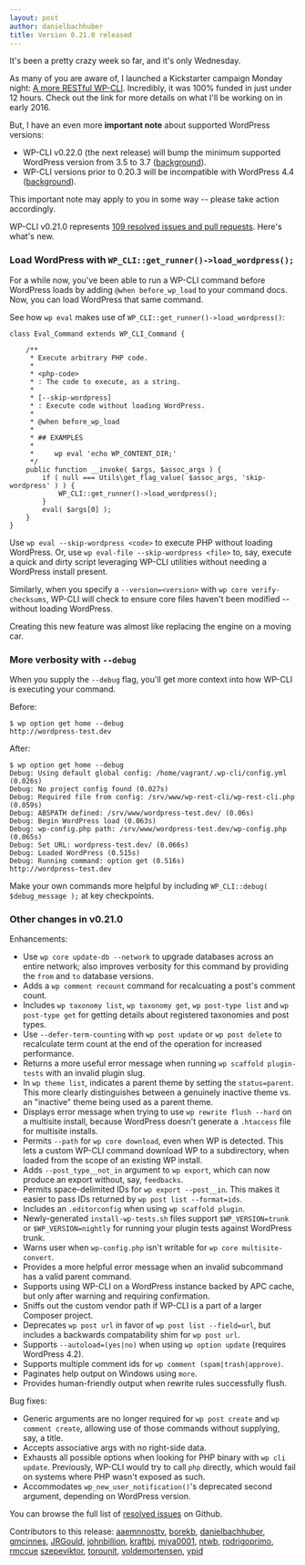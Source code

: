 ```yaml
---
layout: post
author: danielbachhuber
title: Version 0.21.0 released
---
```


It's been a pretty crazy week so far, and it's only Wednesday.

As many of you are aware of, I launched a Kickstarter campaign Monday night: [A more RESTful WP-CLI](https://www.kickstarter.com/projects/danielbachhuber/a-more-restful-wp-cli). Incredibly, it was 100% funded in just under 12 hours. Check out the link for more details on what I'll be working on in early 2016.

But, I have an even more **important note** about supported WordPress versions:

* WP-CLI v0.22.0 (the next release) will bump the minimum supported WordPress version from 3.5 to 3.7 ([background](https://github.com/wp-cli/wp-cli/issues/2134)).
* WP-CLI versions prior to 0.20.3 will be incompatible with WordPress 4.4 ([background](http://wp-cli.org/blog/version-0.20.3.html)).

This important note may apply to you in some way -- please take action accordingly.

WP-CLI v0.21.0 represents [109 resolved issues and pull requests](https://github.com/wp-cli/wp-cli/issues?q=milestone%3A0.21.0+is%3Aclosed). Here's what's new.

### Load WordPress with `WP_CLI::get_runner()->load_wordpress();`

For a while now, you've been able to run a WP-CLI command before WordPress loads by adding `@when before_wp_load` to your command docs. Now, you can load WordPress that same command.

See how `wp eval` makes use of `WP_CLI::get_runner()->load_wordpress()`:

    class Eval_Command extends WP_CLI_Command {
        
        /**
         * Execute arbitrary PHP code.
         *
         * <php-code>
         * : The code to execute, as a string.
         *
         * [--skip-wordpress]
         * : Execute code without loading WordPress.
         *
         * @when before_wp_load
         *
         * ## EXAMPLES
         *
         *     wp eval 'echo WP_CONTENT_DIR;'
         */
        public function __invoke( $args, $assoc_args ) {
            if ( null === Utils\get_flag_value( $assoc_args, 'skip-wordpress' ) ) {
                WP_CLI::get_runner()->load_wordpress();
            }
            eval( $args[0] );
        }
    }

Use `wp eval --skip-wordpress <code>` to execute PHP without loading WordPress. Or, use `wp eval-file --skip-wordpress <file>` to, say, execute a quick and dirty script leveraging WP-CLI utilities without needing a WordPress install present.

Similarly, when you specify a `--version=<version>` with `wp core verify-checksums`, WP-CLI will check to ensure core files haven't been modified -- without loading WordPress.

Creating this new feature was almost like replacing the engine on a moving car.

### More verbosity with `--debug`

When you supply the `--debug` flag, you'll get more context into how WP-CLI is executing your command.

Before:

    $ wp option get home --debug
    http://wordpress-test.dev

After:

    $ wp option get home --debug
    Debug: Using default global config: /home/vagrant/.wp-cli/config.yml (0.026s)
    Debug: No project config found (0.027s)
    Debug: Required file from config: /srv/www/wp-rest-cli/wp-rest-cli.php (0.059s)
    Debug: ABSPATH defined: /srv/www/wordpress-test.dev/ (0.06s)
    Debug: Begin WordPress load (0.063s)
    Debug: wp-config.php path: /srv/www/wordpress-test.dev/wp-config.php (0.065s)
    Debug: Set URL: wordpress-test.dev/ (0.066s)
    Debug: Loaded WordPress (0.515s)
    Debug: Running command: option get (0.516s)
    http://wordpress-test.dev

Make your own commands more helpful by including `WP_CLI::debug( $debug_message );` at key checkpoints.

### Other changes in v0.21.0

Enhancements:

* Use `wp core update-db --network` to upgrade databases across an entire network; also improves verbosity for this command by providing the `from` and `to` database versions.
* Adds a `wp comment recount` command for recalcuating a post's comment count.
* Includes `wp taxonomy list`, `wp taxonomy get`, `wp post-type list` and `wp post-type get` for getting details about registered taxonomies and post types.
* Use `--defer-term-counting` with `wp post update` or `wp post delete` to recalculate term count at the end of the operation for increased performance.
* Returns a more useful error message when running `wp scaffold plugin-tests` with an invalid plugin slug.
* In `wp theme list`, indicates a parent theme by setting the `status=parent`. This more clearly distinguishes between a genuinely inactive theme vs. an "inactive" theme being used as a parent theme.
* Displays error message when trying to use `wp rewrite flush --hard` on a multisite install, because WordPress doesn't generate a `.htaccess` file for multisite installs.
* Permits `--path` for `wp core download`, even when WP is detected. This lets a custom WP-CLI command download WP to a subdirectory, when loaded from the scope of an existing WP install.
* Adds `--post_type__not_in` argument to `wp export`, which can now produce an export without, say, `feedbacks`.
* Permits space-delimited IDs for `wp export --post__in`. This makes it easier to pass IDs returned by `wp post list --format=ids`.
* Includes an `.editorconfig` when using `wp scaffold plugin`.
* Newly-generated `install-wp-tests.sh` files support `$WP_VERSION=trunk` or `$WP_VERSION=nightly` for running your plugin tests against WordPress trunk.
* Warns user when `wp-config.php` isn't writable for `wp core multisite-convert`.
* Provides a more helpful error message when an invalid subcommand has a valid parent command.
* Supports using WP-CLI on a WordPress instance backed by APC cache, but only after warning and requiring confirmation.
* Sniffs out the custom vendor path if WP-CLI is a part of a larger Composer project.
* Deprecates `wp post url` in favor of `wp post list --field=url`, but includes a backwards compatability shim for `wp post url`.
* Supports `--autoload=(yes|no)` when using `wp option update` (requires WordPress 4.2).
* Supports multiple comment ids for `wp comment (spam|trash|approve)`.
* Paginates help output on Windows using `more`.
* Provides human-friendly output when rewrite rules successfully flush.

Bug fixes:

* Generic arguments are no longer required for `wp post create` and `wp comment create`, allowing use of those commands without supplying, say, a title.
* Accepts associative args with no right-side data.
* Exhausts all possible options when looking for PHP binary with `wp cli update`. Previously, WP-CLI would try to call `php` directly, which would fail on systems where PHP wasn't exposed as such.
* Accommodates `wp_new_user_notification()`'s deprecated second argument, depending on WordPress version.

You can browse the full list of [resolved issues](https://github.com/wp-cli/wp-cli/issues?q=milestone%3A0.21.0+is%3Aclosed) on Github.

Contributors to this release: [aaemnnosttv](https://github.com/aaemnnosttv), [borekb](https://github.com/borekb), [danielbachhuber](https://github.com/danielbachhuber), [gmcinnes](https://github.com/gmcinnes), [JRGould](https://github.com/JRGould), [johnbillion](https://github.com/johnbillion), [kraftbj](https://github.com/kraftbj), [miya0001](https://github.com/miya0001), [ntwb](https://github.com/ntwb), [rodrigoprimo](https://github.com/rodrigoprimo), [rmccue](https://github.com/rmccue) [szepeviktor](https://github.com/szepeviktor), [torounit](https://github.com/torounit), [voldemortensen](https://github.com/voldemortensen), [ypid](https://github.com/ypid)
